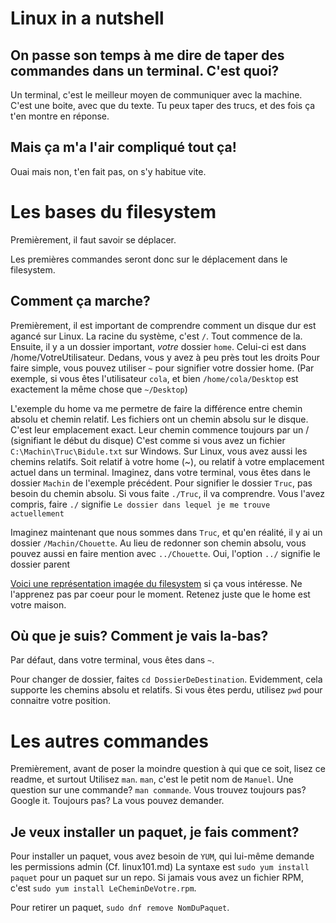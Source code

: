 # Linux in a nutshell

## On passe son temps à me dire de taper des commandes dans un terminal. C'est quoi?

Un terminal, c'est le meilleur moyen de communiquer avec la machine.
C'est une boite, avec que du texte. Tu peux taper des trucs, et des fois ça t'en montre en réponse.

## Mais ça m'a l'air compliqué tout ça!

Ouai mais non, t'en fait pas, on s'y habitue vite.

# Les bases du filesystem

Premièrement, il faut savoir se déplacer.

Les premières commandes seront donc sur le déplacement dans le filesystem.

## Comment ça marche?

Premièrement, il est important de comprendre comment un disque dur est agancé sur Linux.
La racine du système, c'est `/`. Tout commence de la.
Ensuite, il y a un dossier important, *votre* dossier `home`. Celui-ci est dans /home/VotreUtilisateur. Dedans, vous y avez à peu près tout les droits
Pour faire simple, vous pouvez utiliser `~` pour signifier votre dossier home. (Par exemple, si vous êtes l'utilisateur `cola`, et bien `/home/cola/Desktop` est exactement la même chose que `~/Desktop`)

L'exemple du home va me permetre de faire la différence entre chemin absolu et chemin relatif.
Les fichiers ont un chemin absolu sur le disque. C'est leur emplacement exact. Leur chemin commence toujours par un / (signifiant le début du disque)
C'est comme si vous avez un fichier `C:\Machin\Truc\Bidule.txt` sur Windows.
Sur Linux, vous avez aussi les chemins relatifs. Soit relatif à votre home (~), ou relatif à votre emplacement actuel dans un terminal.
Imaginez, dans votre terminal, vous êtes dans le dossier `Machin` de l'exemple précédent. Pour signifier le dossier `Truc`, pas besoin du chemin absolu. Si vous faite `./Truc`, il va comprendre.
Vous l'avez compris, faire `./` signifie `Le dossier dans lequel je me trouve actuellement`

Imaginez maintenant que nous sommes dans `Truc`, et qu'en réalité, il y ai un dossier `/Machin/Chouette`. Au lieu de redonner son chemin absolu, vous pouvez aussi en faire mention avec `../Chouette`. Oui, l'option `../` signifie le dossier parent

[Voici une représentation imagée du filesystem](https://i.imgur.com/bsWYdmJ.jpg) si ça vous intéresse. Ne l'apprenez pas par coeur pour le moment. Retenez juste que le home est votre maison.

## Où que je suis? Comment je vais la-bas?

Par défaut, dans votre terminal, vous êtes dans `~`.

Pour changer de dossier, faites `cd DossierDeDestination`. Evidemment, cela supporte les chemins absolu et relatifs.
Si vous êtes perdu, utilisez `pwd` pour connaitre votre position.

# Les autres commandes

Premièrement, avant de poser la moindre question à qui que ce soit, lisez ce readme, et surtout
Utilisez `man`. `man`, c'est le petit nom de `Manuel`. Une question sur une commande? `man commande`.
Vous trouvez toujours pas? Google it.
Toujours pas? La vous pouvez demander.

## Je veux installer un paquet, je fais comment?

Pour installer un paquet, vous avez besoin de `YUM`, qui lui-même demande les permissions admin (Cf. linux101.md)
La syntaxe est `sudo yum install paquet` pour un paquet sur un repo. Si jamais vous avez un fichier RPM, c'est `sudo yum install LeCheminDeVotre.rpm`.

Pour retirer un paquet, `sudo dnf remove NomDuPaquet`.
